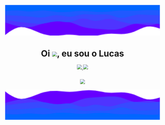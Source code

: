 <img height='100em' src='https://raw.githubusercontent.com/LucasBXavier/LucasBXavier/main/assets/wave-top.png' />

<h1 align="center">Oi <img src="https://raw.githubusercontent.com/MartinHeinz/MartinHeinz/master/wave.gif" width="30px">, eu sou o Lucas</h1>  


<div align="center">
  <a href="https://github.com/LucasBXavier">
  <img height="160em" src="https://github-readme-stats.vercel.app/api?username=LucasBXavier&show_icons=true&theme=tokyonight&include_all_commits=false&count_private=true"/>
  <img height="160em" src="https://github-readme-stats.vercel.app/api/top-langs/?username=LucasBXavier&layout=compact&langs_count=7&theme=tokyonight"/>
</div>
  
  ##
  
<p align="center">
  <a href="https://skillicons.dev">
    <img src="https://skillicons.dev/icons?i=html,css,js,ts,angular,bootstrap,net" />
  </a>
</p>

<img height='100em' src='https://raw.githubusercontent.com/LucasBXavier/LucasBXavier/main/assets/wave-bottom.png' />
